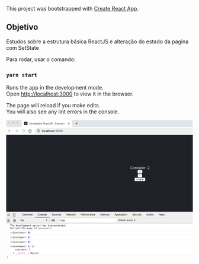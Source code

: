 This project was bootstrapped with [Create React App](https://github.com/facebook/create-react-app).

## Objetivo

Estudos sobre a estrutura básica ReactJS e alteração do estado da pagina com SetState

Para rodar, usar o comando:
### `yarn start`

Runs the app in the development mode.<br>
Open [http://localhost:3000](http://localhost:3000) to view it in the browser.

The page will reload if you make edits.<br>
You will also see any lint errors in the console.

![image](image/screen01.png?raw=true)
